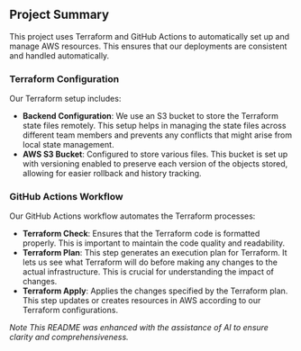## Project Summary

This project uses Terraform and GitHub Actions to automatically set up and manage AWS resources. This ensures that our deployments are consistent and handled automatically.

### Terraform Configuration

Our Terraform setup includes:
- **Backend Configuration**: We use an S3 bucket to store the Terraform state files remotely. This setup helps in managing the state files across different team members and prevents any conflicts that might arise from local state management.
- **AWS S3 Bucket**: Configured to store various files. This bucket is set up with versioning enabled to preserve each version of the objects stored, allowing for easier rollback and history tracking.

### GitHub Actions Workflow

Our GitHub Actions workflow automates the Terraform processes:
- **Terraform Check**: Ensures that the Terraform code is formatted properly. This is important to maintain the code quality and readability.
- **Terraform Plan**: This step generates an execution plan for Terraform. It lets us see what Terraform will do before making any changes to the actual infrastructure. This is crucial for understanding the impact of changes.
- **Terraform Apply**: Applies the changes specified by the Terraform plan. This step updates or creates resources in AWS according to our Terraform configurations.

*Note
This README was enhanced with the assistance of AI to ensure clarity and comprehensiveness.*
